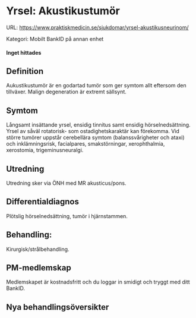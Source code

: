 # Yrsel: Akustikustumör

URL: https://www.praktiskmedicin.se/sjukdomar/yrsel-akustikusneurinom/



Kategori: Mobilt BankID på annan enhet

#### Inget hittades

## Definition

Aukustikustumör är en godartad tumör som ger symtom allt eftersom den tillväxer.
Malign degeneration är extremt sällsynt.

## Symtom

Långsamt insättande yrsel, ensidig tinnitus samt ensidig hörselnedsättning. Yrsel av såväl rotatorisk- som ostadighetskaraktär kan förekomma. Vid större tumörer uppstår cerebellära symtom (balanssvårigheter och ataxi) och inklämningsrisk, facialpares, smakstörningar, xerophthalmia, xerostomia, trigeminusneuralgi.

## Utredning

Utredning sker via ÖNH med MR akusticus/pons.

## Differentialdiagnos

Plötslig hörselnedsättning, tumör i hjärnstammen.

## Behandling:

Kirurgisk/strålbehandling.

## PM-medlemskap

Medlemskapet är kostnadsfritt och du loggar in smidigt och tryggt med ditt BankID.

## Nya behandlingsöversikter

